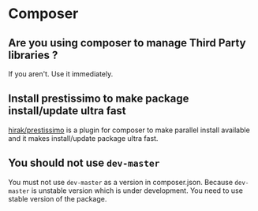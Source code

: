 # Composer

## Are you using composer to manage Third Party libraries ?

If you aren't. Use it immediately.

## Install prestissimo to make package install/update ultra fast

[hirak/prestissimo](https://github.com/hirak/prestissimo) is a plugin for composer to make parallel install available and it makes install/update package ultra fast.

## You should not use `dev-master`

You must not use `dev-master` as a version in composer.json. Because `dev-master` is unstable version which is under development. You need to use stable version of the package.
